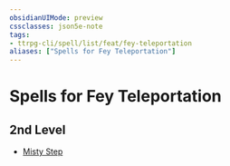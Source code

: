 ```yaml
---
obsidianUIMode: preview
cssclasses: json5e-note
tags:
- ttrpg-cli/spell/list/feat/fey-teleportation
aliases: ["Spells for Fey Teleportation"]
---
```

# Spells for Fey Teleportation

## 2nd Level

- [Misty Step](2-Mechanics/CLI/spells/misty-step-xphb.md "XPHB")